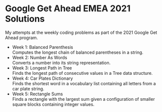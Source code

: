 # Google Get Ahead EMEA 2021 Solutions

My attempts at the weekly coding problems as part of the 2021 Google Get Ahead program.

- Week 1: Balanced Parenthesis\
Computes the longest chain of balanced parentheses in a string.
- Week 2: Number As Words\
Converts a number into its string representation.
- Week 3: Longest Path in Tree\
Finds the longest path of consecutive values in a Tree data structure.
- Week 4: Car Plates Dictionary\
Finds the shortest word in a vocabulary list containing all letters from a car plate string.
- Week 5: Rectangle Sums\
Finds a rectangle with the largest sum given a configuration of smaller square blocks containing integer values.